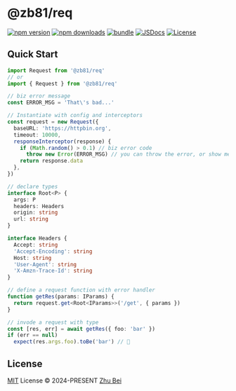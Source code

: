 # @zb81/req

[![npm version][npm-version-src]][npm-version-href]
[![npm downloads][npm-downloads-src]][npm-downloads-href]
[![bundle][bundle-src]][bundle-href]
[![JSDocs][jsdocs-src]][jsdocs-href]
[![License][license-src]][license-href]

## Quick Start

```typescript
import Request from '@zb81/req'
// or
import { Request } from '@zb81/req'

// biz error message
const ERROR_MSG = 'That\'s bad...'

// Instantiate with config and interceptors
const request = new Request({
  baseURL: 'https://httpbin.org',
  timeout: 10000,
  responseInterceptor(response) {
    if (Math.random() > 0.1) // biz error code
      throw new Error(ERROR_MSG) // you can throw the error, or show messages
    return response.data
  },
})

// declare types
interface Root<P> {
  args: P
  headers: Headers
  origin: string
  url: string
}

interface Headers {
  Accept: string
  'Accept-Encoding': string
  Host: string
  'User-Agent': string
  'X-Amzn-Trace-Id': string
}

// define a request function with error handler
function getRes(params: IParams) {
  return request.get<Root<IParams>>('/get', { params })
}

// invode a request with type
const [res, err] = await getRes({ foo: 'bar' })
if (err == null)
  expect(res.args.foo).toBe('bar') // 🚀
```

## License

[MIT](./LICENSE) License © 2024-PRESENT [Zhu Bei](https://github.com/zb81)

<!-- Badges -->

[npm-version-src]: https://img.shields.io/npm/v/@zb81/req?style=flat&colorA=080f12&colorB=1fa669
[npm-version-href]: https://npmjs.com/package/@zb81/req
[npm-downloads-src]: https://img.shields.io/npm/dm/@zb81/req?style=flat&colorA=080f12&colorB=1fa669
[npm-downloads-href]: https://npmjs.com/package/@zb81/req
[bundle-src]: https://img.shields.io/bundlephobia/minzip/@zb81/req?style=flat&colorA=080f12&colorB=1fa669&label=minzip
[bundle-href]: https://bundlephobia.com/result?p=@zb81/req
[license-src]: https://img.shields.io/github/license/zb81/req.svg?style=flat&colorA=080f12&colorB=1fa669
[license-href]: https://github.com/zb81/req/blob/main/LICENSE
[jsdocs-src]: https://img.shields.io/badge/jsdocs-reference-080f12?style=flat&colorA=080f12&colorB=1fa669
[jsdocs-href]: https://www.jsdocs.io/package/@zb81/req
